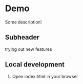 # Demo

Some description!

## Subheader
trying out new features

## Local development
1. Open index.html in your browser